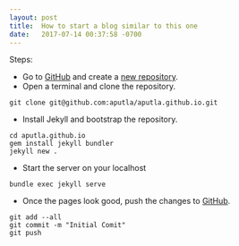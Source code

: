 ```yaml
---
layout: post
title:  How to start a blog similar to this one
date:   2017-07-14 00:37:58 -0700
---
```


Steps:

* Go to [GitHub] and create a [new repository].
* Open a terminal and clone the repository.
```
git clone git@github.com:aputla/aputla.github.io.git
```
* Install Jekyll and bootstrap the repository.
```
cd aputla.github.io
gem install jekyll bundler
jekyll new .
```
* Start the server on your localhost
```
bundle exec jekyll serve
```
* Once the pages look good, push the changes to [GitHub].
```
git add --all
git commit -m "Initial Comit"
git push
```

[GitHub]: https://github.com
[new repository]: https://github.com/new
